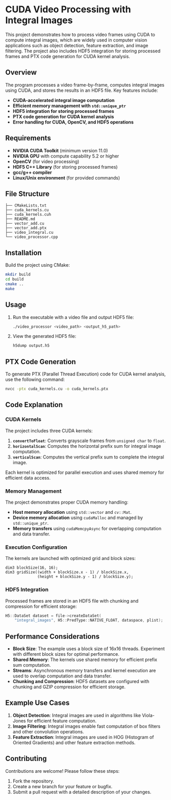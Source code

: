 # CUDA Video Processing with Integral Images

This project demonstrates how to process video frames using CUDA to compute integral images, which are widely used in computer vision applications such as object detection, feature extraction, and image filtering. The project also includes HDF5 integration for storing processed frames and PTX code generation for CUDA kernel analysis.

## Overview

The program processes a video frame-by-frame, computes integral images using CUDA, and stores the results in an HDF5 file. Key features include:
- **CUDA-accelerated integral image computation**
- **Efficient memory management with `std::unique_ptr`**
- **HDF5 integration for storing processed frames**
- **PTX code generation for CUDA kernel analysis**
- **Error handling for CUDA, OpenCV, and HDF5 operations**

## Requirements

- **NVIDIA CUDA Toolkit** (minimum version 11.0)
- **NVIDIA GPU** with compute capability 5.2 or higher
- **OpenCV** (for video processing)
- **HDF5 C++ Library** (for storing processed frames)
- **gcc/g++ compiler**
- **Linux/Unix environment** (for provided commands)

## File Structure

```.
├── CMakeLists.txt
├── cuda_kernels.cu
├── cuda_kernels.cuh
├── README.md
├── vector_add.cu
├── vector_add.ptx
├── video_integral.cu
└── video_processor.cpp
```

## Installation
Build the project using CMake:
   ```bash
   mkdir build
   cd build
   cmake ..
   make
   ```

## Usage

1. Run the executable with a video file and output HDF5 file:
   ```bash
   ./video_processor <video_path> <output_h5_path>
   ```

2. View the generated HDF5 file:
   ```bash
   h5dump output.h5
   ```

## PTX Code Generation

To generate PTX (Parallel Thread Execution) code for CUDA kernel analysis, use the following command:
```bash
nvcc -ptx cuda_kernels.cu -o cuda_kernels.ptx
```

## Code Explanation

### CUDA Kernels
The project includes three CUDA kernels:
1. **`convertToFloat`**: Converts grayscale frames from `unsigned char` to `float`.
2. **`horizontalScan`**: Computes the horizontal prefix sum for integral image computation.
3. **`verticalScan`**: Computes the vertical prefix sum to complete the integral image.

Each kernel is optimized for parallel execution and uses shared memory for efficient data access.

### Memory Management
The project demonstrates proper CUDA memory handling:
- **Host memory allocation** using `std::vector` and `cv::Mat`.
- **Device memory allocation** using `cudaMalloc` and managed by `std::unique_ptr`.
- **Memory transfers** using `cudaMemcpyAsync` for overlapping computation and data transfer.

### Execution Configuration
The kernels are launched with optimized grid and block sizes:
```cuda
dim3 blockSize(16, 16);
dim3 gridSize((width + blockSize.x - 1) / blockSize.x,
              (height + blockSize.y - 1) / blockSize.y);
```

### HDF5 Integration
Processed frames are stored in an HDF5 file with chunking and compression for efficient storage:
```cpp
H5::DataSet dataset = file->createDataSet(
    "integral_images", H5::PredType::NATIVE_FLOAT, dataspace, plist);
```

## Performance Considerations

- **Block Size**: The example uses a block size of 16x16 threads. Experiment with different block sizes for optimal performance.
- **Shared Memory**: The kernels use shared memory for efficient prefix sum computation.
- **Streams**: Asynchronous memory transfers and kernel execution are used to overlap computation and data transfer.
- **Chunking and Compression**: HDF5 datasets are configured with chunking and GZIP compression for efficient storage.

## Example Use Cases

1. **Object Detection**: Integral images are used in algorithms like Viola-Jones for efficient feature computation.
2. **Image Filtering**: Integral images enable fast computation of box filters and other convolution operations.
3. **Feature Extraction**: Integral images are used in HOG (Histogram of Oriented Gradients) and other feature extraction methods.

## Contributing

Contributions are welcome! Please follow these steps:
1. Fork the repository.
2. Create a new branch for your feature or bugfix.
3. Submit a pull request with a detailed description of your changes.
